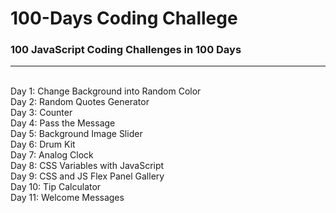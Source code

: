 # 100-Days Coding Challege
### 100 JavaScript Coding Challenges in 100 Days
---
<br/>
Day 1: Change Background into Random Color <br/>
Day 2: Random Quotes Generator <br/>
Day 3: Counter <br/>
Day 4: Pass the Message <br/>
Day 5: Background Image Slider <br/>
Day 6: Drum Kit <br/>
Day 7: Analog Clock <br/>
Day 8: CSS Variables with JavaScript <br/>
Day 9: CSS and JS Flex Panel Gallery <br/>
Day 10: Tip Calculator <br/>
Day 11: Welcome Messages <br/>
